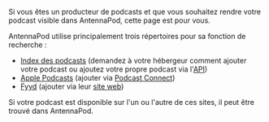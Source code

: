 Si vous êtes un producteur de podcasts et que vous souhaitez rendre votre podcast
visible dans AntennaPod, cette page est pour vous.

AntennaPod utilise principalement trois répertoires pour sa fonction de
recherche :

* [Index des podcasts](https://podcastindex.org/) (demandez à votre hébergeur
comment ajouter votre podcast ou ajoutez votre propre podcast via
l'[API](https://podcastindex-org.github.io/docs-api/#get-/add/byfeedurl))
* [Apple Podcasts](https://podcasts.apple.com) (ajouter via [Podcast
Connect](https://podcastsconnect.apple.com/))
* [Fyyd](https://fyyd.de/) (ajouter via leur [site web](https://fyyd.de/add-feed))

Si votre podcast est disponible sur l'un ou l'autre de ces sites, il peut être
trouvé dans AntennaPod.
